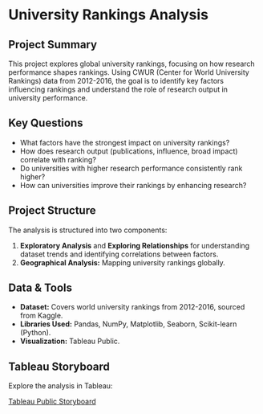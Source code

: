 # University Rankings Analysis

## Project Summary

This project explores global university rankings, focusing on how research performance shapes rankings. Using CWUR (Center for World University Rankings) data from 2012-2016, the goal is to identify key factors influencing rankings and understand the role of research output in university performance.

## Key Questions

* What factors have the strongest impact on university rankings?
* How does research output (publications, influence, broad impact) correlate with ranking?
* Do universities with higher research performance consistently rank higher?
* How can universities improve their rankings by enhancing research?

## Project Structure

The analysis is structured into two components:

1. **Exploratory Analysis** and **Exploring Relationships** for understanding dataset trends and identifying correlations between factors.
2. **Geographical Analysis:** Mapping university rankings globally.

## Data & Tools

* **Dataset:** Covers world university rankings from 2012-2016, sourced from Kaggle.
* **Libraries Used:** Pandas, NumPy, Matplotlib, Seaborn, Scikit-learn (Python).
* **Visualization:** Tableau Public.

## Tableau Storyboard

Explore the analysis in Tableau:

[Tableau Public Storyboard](https://public.tableau.com/app/profile/olga.niekrasova/viz/StoryBoardTop1000Universities2012-2016/Story1)
```
